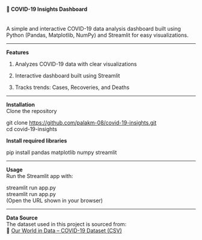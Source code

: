<h4>🦠 COVID-19 Insights Dashboard</h4> <br>
A simple and interactive COVID-19 data analysis dashboard built using Python (Pandas, Matplotlib, NumPy) and Streamlit for easy visualizations.

---

<b>Features</b><br>
1. Analyzes COVID-19 data with clear visualizations<br>

2. Interactive dashboard built using Streamlit<br>

3. Tracks trends: Cases, Recoveries, and Deaths<br>

---

<b>Installation</b><br>
Clone the repository<br>

git clone https://github.com/palakm-08/covid-19-insights.git <br>
cd covid-19-insights<br>

<b>Install required libraries</b> <br>

pip install pandas matplotlib numpy streamlit

---

<b>Usage</b><br>
Run the Streamlit app with:<br>

streamlit run app.py<br>
streamlit run app.py<br>
(Open the URL shown in your browser)<br>

---

<b>Data Source</b><br>
The dataset used in this project is sourced from:<br>
🔗 [Our World in Data – COVID-19 Dataset (CSV)](https://catalog.ourworldindata.org/garden/covid/latest/compact/compact.csv)
